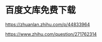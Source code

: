 # 百度文库免费下载

https://zhuanlan.zhihu.com/p/44833964








https://www.zhihu.com/question/271762314










